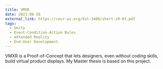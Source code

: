 ```yaml
---
title: VMXR
date: 2021-06-26
external_link: https://ceur-ws.org/Vol-3408/short-s0-03.pdf
tags:
  - Unity
  - Event-Condition-Action Rules
  - eXtended Reality
  - End-User Development
---
```


VMXR is a Proof-of-Concept that lets designers, even without coding skills, build virtual product displays. My Master thesis is based on this project.
<!--more-->
